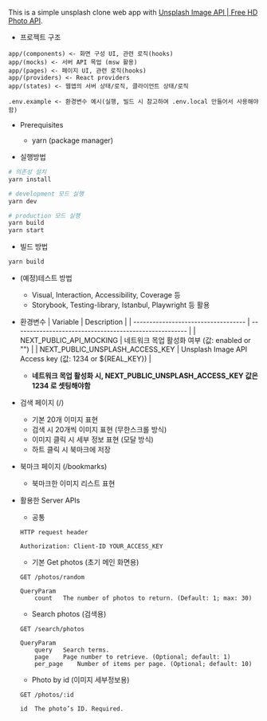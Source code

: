 This is a simple unsplash clone web app with [Unsplash Image API | Free HD Photo API](https://unsplash.com/developers).

- 프로젝트 구조

```
app/(components) <- 화면 구성 UI, 관련 로직(hooks)
app/(mocks) <- 서버 API 목업 (msw 활용)
app/(pages) <- 페이지 UI, 관련 로직(hooks)
app/(providers) <- React providers
app/(states) <- 웹앱의 서버 상태/로직, 클라이언트 상태/로직

.env.example <- 환경변수 예시(실행, 빌드 시 참고하여 .env.local 만들어서 사용해야함)
```

- Prerequisites

    - yarn (package manager)

- 실행방법

```sh
# 의존성 설치
yarn install

# development 모드 실행
yarn dev

# production 모드 실행
yarn build
yarn start
```

- 빌드 방법

```sh
yarn build
```

- (예정)테스트 방법

    - Visual, Interaction, Accessibility, Coverage 등
    - Storybook, Testing-library, Istanbul, Playwright 등 활용

- 환경변수
    | Variable                            | Description                                            |
    | ----------------------------------- | ------------------------------------------------------ |
    | NEXT_PUBLIC_API_MOCKING             | 네트워크 목업 활성화 여부 (값: enabled or "")                 |
    | NEXT_PUBLIC_UNSPLASH_ACCESS_KEY     | Unsplash Image API Access key (값: 1234 or ${REAL_KEY}) |

    * **네트워크 목업 활성화 시, NEXT_PUBLIC_UNSPLASH_ACCESS_KEY 값은 1234 로 셋팅해야함**

- 검색 페이지 (/)

    - 기본 20개 이미지 표현
    - 검색 시 20개씩 이미지 표현 (무한스크롤 방식)
    - 이미지 클릭 시 세부 정보 표현 (모달 방식)
    - 하트 클릭 시 북마크에 저장

- 북마크 페이지 (/bookmarks)

    - 북마크한 이미지 리스트 표현

- 활용한 Server APIs

    - 공통
    ```
    HTTP request header

    Authorization: Client-ID YOUR_ACCESS_KEY
    ```
    
    - 기본 Get photos (초기 메인 화면용)
    ```
    GET /photos/random

    QueryParam
        count	The number of photos to return. (Default: 1; max: 30)
    ```

    - Search photos (검색용)
    ```
    GET /search/photos
    
    QueryParam
        query	Search terms.
        page	Page number to retrieve. (Optional; default: 1)
        per_page	Number of items per page. (Optional; default: 10)
    ```

    - Photo by id (이미지 세부정보용)
    ```
    GET /photos/:id
    
    id	The photo’s ID. Required.
    ```
